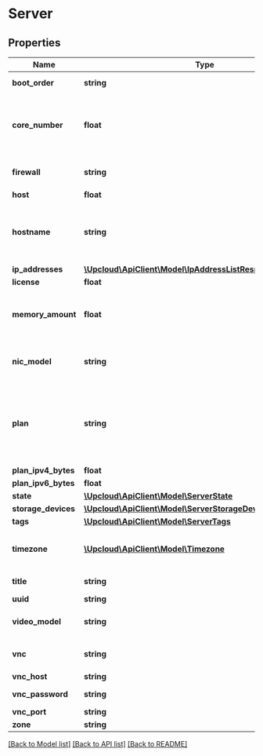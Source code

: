 # Server

## Properties
Name | Type | Description | Notes
------------ | ------------- | ------------- | -------------
**boot_order** | **string** | The storage device boot order. | [optional] 
**core_number** | **float** | The number of CPU cores dedicated to the server. See List server configurations. | [optional] 
**firewall** | **string** | The state of the server firewall rules. | [optional] [default to 'on']
**host** | **float** |  | [optional] 
**hostname** | **string** | A valid hostname, e.g. host.example.com. The maximum length is 128 characters. | [optional] 
**ip_addresses** | [**\Upcloud\ApiClient\Model\IpAddressListResponseIpAddresses**](IpAddressListResponseIpAddresses.md) |  | [optional] 
**license** | **float** |  | [optional] 
**memory_amount** | **float** | The amount of main memory in megabytes. See List server configurations. | [optional] 
**nic_model** | **string** | The model of the server&#39;s network interfaces. | [optional] [default to 'e1000']
**plan** | **string** | The pricing plan used. If a plan is selected, the core_number and  memory_amount must match the plan if they are present. | [optional] [default to 'custom']
**plan_ipv4_bytes** | **float** |  | [optional] 
**plan_ipv6_bytes** | **float** |  | [optional] 
**state** | [**\Upcloud\ApiClient\Model\ServerState**](ServerState.md) |  | [optional] 
**storage_devices** | [**\Upcloud\ApiClient\Model\ServerStorageDevices**](ServerStorageDevices.md) |  | [optional] 
**tags** | [**\Upcloud\ApiClient\Model\ServerTags**](ServerTags.md) |  | [optional] 
**timezone** | [**\Upcloud\ApiClient\Model\Timezone**](Timezone.md) | A timezone identifier, e.g. Europe/Helsinki. See Timezones. | [optional] 
**title** | **string** | A short description. | [optional] 
**uuid** | **string** |  | [optional] 
**video_model** | **string** | The model of the server&#39;s video interface. | [optional] [default to 'vga']
**vnc** | **string** | The state of the VNC remote access service. | [optional] [default to 'off']
**vnc_host** | **string** |  | [optional] 
**vnc_password** | **string** | The VNC remote access password. | [optional] 
**vnc_port** | **string** |  | [optional] 
**zone** | **string** |  | [optional] 

[[Back to Model list]](../README.md#documentation-for-models) [[Back to API list]](../README.md#documentation-for-api-endpoints) [[Back to README]](../README.md)


